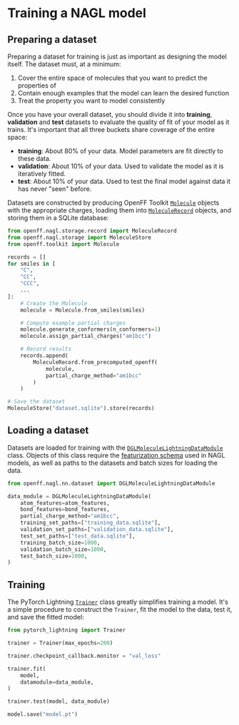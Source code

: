 # Training a NAGL model

## Preparing a dataset

Preparing a dataset for training is just as important as designing the model itself. The dataset must, at a minimum:

1. Cover the entire space of molecules that you want to predict the properties of
2. Contain enough examples that the model can learn the desired function
3. Treat the property you want to model consistently

Once you have your overall dataset, you should divide it into **training**, **validation** and **test** datasets to evaluate the quality of fit of your model as it trains. It's important that all three buckets share coverage of the entire space:

- **training**: About 80% of your data. Model parameters are fit directly to these data.
- **validation**: About 10% of your data. Used to validate the model as it is iteratively fitted.
- **test**: About 10% of your data. Used to test the final model against data it has never "seen" before.

Datasets are constructed by producing OpenFF Toolkit [`Molecule`] objects with the appropriate charges, loading them into [`MoleculeRecord`] objects, and storing them in a SQLite database:

```python
from openff.nagl.storage.record import MoleculeRecord
from openff.nagl.storage import MoleculeStore
from openff.toolkit import Molecule

records = []
for smiles in [
    "C",
    "CC",
    "CCC",
    ...
]:
    # Create the Molecule
    molecule = Molecule.from_smiles(smiles)

    # Compute example partial charges
    molecule.generate_conformers(n_conformers=1)
    molecule.assign_partial_charges("am1bcc")

    # Record results
    records.append(
        MoleculeRecord.from_precomputed_openff(
            molecule,
            partial_charge_method="am1bcc"
        )
    )

# Save the dataset
MoleculeStore("dataset.sqlite").store(records)
```

[`Molecule`]: openff.toolkit.topology.Molecule
[`MoleculeRecord`]: openff.nagl.storage.record.MoleculeRecord

## Loading a dataset

Datasets are loaded for training with the [`DGLMoleculeLightningDataModule`] class. Objects of this class require the [featurization schema] used in NAGL models, as well as paths to the datasets and batch sizes for loading the data.

```python
from openff.nagl.nn.dataset import DGLMoleculeLightningDataModule

data_module = DGLMoleculeLightningDataModule(
    atom_features=atom_features,
    bond_features=bond_features,
    partial_charge_method="am1bcc",
    training_set_paths=["training_data.sqlite"],
    validation_set_paths=["validation_data.sqlite"],
    test_set_paths=["test_data.sqlite"],
    training_batch_size=1000,
    validation_batch_size=1000,
    test_batch_size=1000,
)
```

[`DGLMoleculeLightningDataModule`]: openff.nagl.nn.dataset.DGLMoleculeLightningDataModule
[featurization schema]: model_features

## Training

The PyTorch Lightning [`Trainer`] class greatly simplifies training a model. It's a simple procedure to construct the `Trainer`, fit the model to the data, test it, and save the fitted model:

```python
from pytorch_lightning import Trainer

trainer = Trainer(max_epochs=200)

trainer.checkpoint_callback.monitor = "val_loss"

trainer.fit(
    model,
    datamodule=data_module,
)

trainer.test(model, data_module)

model.save("model.pt")
```

[`Trainer`]: pytorch_lightning:common/trainer
